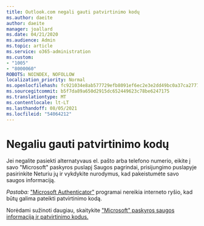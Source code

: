```yaml
---
title: Outlook.com negali gauti patvirtinimo kodų
ms.author: daeite
author: daeite
manager: joallard
ms.date: 04/21/2020
ms.audience: Admin
ms.topic: article
ms.service: o365-administration
ms.custom:
- "1005"
- "8000060"
ROBOTS: NOINDEX, NOFOLLOW
localization_priority: Normal
ms.openlocfilehash: fc921034e8ab577729efb8091ef6ec2e3e2dd49bc0a37ca27771b68756260c32
ms.sourcegitcommit: b5f7da89a650d2915dc652449623c78be6247175
ms.translationtype: MT
ms.contentlocale: lt-LT
ms.lasthandoff: 08/05/2021
ms.locfileid: "54064212"
---
```

# <a name="cant-get-verification-codes"></a>Negaliu gauti patvirtinimo kodų

Jei negalite pasiekti alternatyvaus el. pašto arba telefono [](https://account.microsoft.com/security) numerio, eikite  į savo "Microsoft" paskyros puslapį Saugos pagrindai, prisijungimo puslapyje pasirinkite Neturiu jų ir vykdykite nurodymus, kad pakeistumėte savo saugos informaciją.

*Pastaba:* ["Microsoft Authenticator"](https://go.microsoft.com/fwlink/?linkid=2016117) programai nereikia interneto ryšio, kad būtų galima pateikti patvirtinimo kodą.

Norėdami sužinoti daugiau, skaitykite ["Microsoft" paskyros saugos informaciją ir patvirtinimo kodus.](https://support.microsoft.com/help/12428/)